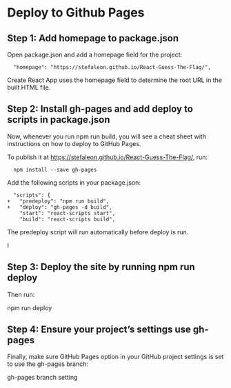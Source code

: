 # Deploy to Github Pages

## Step 1: Add homepage to package.json


Open  package.json and add a homepage field for the project:
```
  "homepage": "https://stefaleon.github.io/React-Guess-The-Flag/",
```

Create React App uses the homepage field to determine the root URL in the built HTML file.

## Step 2: Install gh-pages and add deploy to scripts in package.json

Now, whenever you run npm run build, you will see a cheat sheet with instructions on how to deploy to GitHub Pages.

To publish it at https://stefaleon.github.io/React-Guess-The-Flag/, run:
```
  npm install --save gh-pages
```


Add the following scripts in your package.json:
```
  "scripts": {
+   "predeploy": "npm run build",
+   "deploy": "gh-pages -d build",
    "start": "react-scripts start",
    "build": "react-scripts build",
```
The predeploy script will run automatically before deploy is run.

I
## Step 3: Deploy the site by running npm run deploy

Then run:

npm run deploy

## Step 4: Ensure your project’s settings use gh-pages

Finally, make sure GitHub Pages option in your GitHub project settings is set to use the gh-pages branch:

gh-pages branch setting
